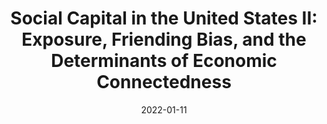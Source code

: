 ---
title: "Social Capital in the United States II: Exposure, Friending Bias, and the Determinants of Economic Connectedness"
collection: wps
coauthors: "Raj Chetty, Matthew O. Jackson, Johannes Stroebel, Theresa Kuchler, Nathaniel Hendren, Robert Fluegge, Sara Gong, Federico Gonzalez, Armelle Grondin, Matthew Jacob, Martin Koenen, Eduardo Laguna-Muggenburg, Florian Mudekereza, Tom Rutter, Nicolaj Thor, Wilbur Townsend, Ruby Zhang, Mike Bailey, Pablo Barberá, Monica Bhole, and Nils Wernerfelt"
date: 2022-01-11
outcome_prefix: 'Forthcoming at '
outcome: 'Nature'
abstract: 
---